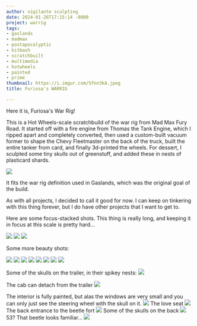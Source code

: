 ```yaml
---
author: vigilante sculpting
date: 2024-01-26T17:15:14 -0800
project: warrig
tags:
- gaslands
- madmax
- postapocalyptic
- kitbash
- scratchbuilt
- multimedia
- hotwheels
- painted
- prime
thumbnail: https://i.imgur.com/Sfnn3kA.jpeg
title: Furiosa's WARRIG

---
```

Here it is, Furiosa's War Rig!

This is a Hot Wheels-scale scratchbuild of the war rig from Mad Max Fury Road. It started off with a fire engine from Thomas the Tank Engine, which I ripped apart and completely converted, then used a custom-built vacuum former to shape the Chevy Fleetmaster on the back of the truck, built the entire tanker from card, and finally 3d-printed the wheels. For dessert, I sculpted some tiny skulls out of greenstuff, and added these in nests of plasticard shards.

![](https://i.imgur.com/Sfnn3kA.jpeg)

It fits the war rig definition used in Gaslands, which was the original goal of the build.

As with all projects, I decided to call it good for now. I can keep on tinkering with this thing forever, but I do have other projects that I want to get to.

Here are some focus-stacked shots. This thing is really long, and keeping it in focus at this scale is pretty hard...

![](https://i.imgur.com/M1ufxK6.jpeg)
![](https://i.imgur.com/E0XFEqi.jpeg)
![](https://i.imgur.com/o2nDrF3.jpeg)

Some more beauty shots:

![](https://i.imgur.com/FjtHzXa.jpeg)
![](https://i.imgur.com/gN4alti.jpeg)
![](https://i.imgur.com/azhkNgA.jpeg)
![](https://i.imgur.com/A2fXxZf.jpeg)
![](https://i.imgur.com/HLeCNz0.jpeg)
![](https://i.imgur.com/ska3IZp.jpeg)
![](https://i.imgur.com/UKWAXs0.jpeg)
![](https://i.imgur.com/pFwH3gz.jpeg)

Some of the skulls on the trailer, in their spikey nests:
![](https://i.imgur.com/6H86Rz5.jpeg)

The cab can detach from the trailer
![](https://i.imgur.com/F5G5qEF.jpeg)

The interior is fully painted, but alas the windows are very small and you can only just see the steering wheel with the skull on it.
![](https://i.imgur.com/esD5S8N.jpeg)
The love seat
![](https://i.imgur.com/WG4NiLE.jpeg)
The back entrance to the beetle fort
![](https://i.imgur.com/uuTuPeZ.jpeg)
Some of the skulls on the back
![](https://i.imgur.com/7e1gUQb.jpeg)
53? That beetle looks familiar...
![](https://i.imgur.com/6P0Q77S.jpeg)
